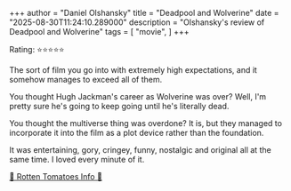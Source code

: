 +++
author = "Daniel Olshansky"
title = "Deadpool and Wolverine"
date = "2025-08-30T11:24:10.289000"
description = "Olshansky's review of Deadpool and Wolverine"
tags = [
    "movie",
]
+++

Rating: ⭐⭐⭐⭐⭐

The sort of film you go into with extremely high expectations, and it somehow manages to exceed all of them.

You thought Hugh Jackman's career as Wolverine was over? Well, I'm pretty sure he's going to keep going until he's literally dead.

You thought the multiverse thing was overdone? It is, but they managed to incorporate it into the film as a plot device
rather than the foundation.

It was entertaining, gory, cringey, funny, nostalgic and original all at the same time. I loved every minute of it.

[🍅 Rotten Tomatoes Info 🍅](https://www.rottentomatoes.com/m/deadpool_and_wolverine)
